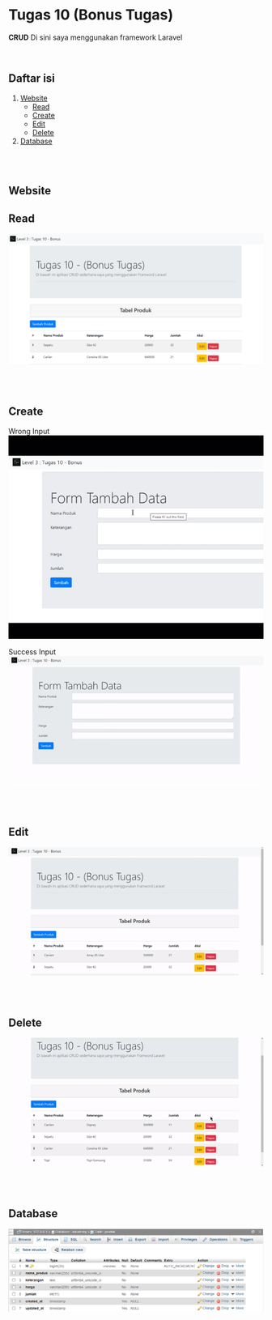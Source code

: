 # Tugas 10 (Bonus Tugas)

**CRUD** Di sini saya menggunakan framework Laravel

<br>

Daftar isi
---------------------
1. [Website](#website)
    - [Read](#read)
    - [Create](#create)
    - [Edit](#edit)
    - [Delete](#delete)
2. [Database](#database)

<br>
<br>

## Website

## Read
![Read](public/img/index.PNG)

<br>
<br>

## Create
Wrong Input
![Wrong](public/img/wronginput.gif)

Success Input
![Wrong](public/img/success.gif)


<br>
<br>

## Edit
![edit](public/img/edit.gif)

<br>
<br>

## Delete
![delete](public/img/delete.gif)

<br>
<br>

## Database
![delete](public/img/db.PNG)


